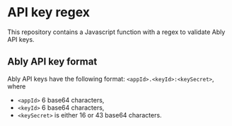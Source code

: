 # API key regex

This repository contains a Javascript function with a regex to validate Ably API keys.

## Ably API key format

Ably API keys have the following format: `<appId>.<keyId>:<keySecret>`, where

 - `<appId>` 6 base64 characters,
 - `<keyId>` 6 base64 characters,
 - `<keySecret>` is either 16 or 43 base64 characters.